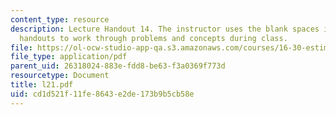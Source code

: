 ```yaml
---
content_type: resource
description: Lecture Handout 14. The instructor uses the blank spaces in these lecture
  handouts to work through problems and concepts during class.
file: https://ol-ocw-studio-app-qa.s3.amazonaws.com/courses/16-30-estimation-and-control-of-aerospace-systems-spring-2004/cd1d521f11fe8643e2de173b9b5cb58e_l21.pdf
file_type: application/pdf
parent_uid: 26318024-883e-fdd8-be63-f3a0369f773d
resourcetype: Document
title: l21.pdf
uid: cd1d521f-11fe-8643-e2de-173b9b5cb58e
---
```

